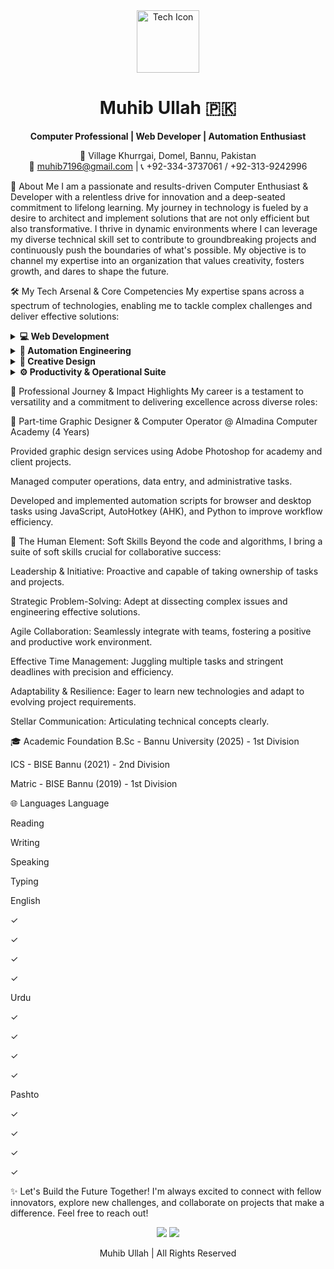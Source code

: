<div align="center">
<img src="https://www.google.com/search?q=https://raw.githubusercontent.com/FortAwesome/Font-Awesome/6.x/svgs/solid/laptop-code.svg" width="100" alt="Tech Icon">
<h1>Muhib Ullah 🇵🇰</h1>
<p>
<strong>Computer Professional | Web Developer | Automation Enthusiast</strong>
</p>
<p>
📍 Village Khurrgai, Domel, Bannu, Pakistan <br />
📧 <a href="mailto:muhib7196@gmail.com">muhib7196@gmail.com</a> | 📞 +92-334-3737061 / +92-313-9242996
</p>
</div>

🚀 About Me
I am a passionate and results-driven Computer Enthusiast & Developer with a relentless drive for innovation and a deep-seated commitment to lifelong learning. My journey in technology is fueled by a desire to architect and implement solutions that are not only efficient but also transformative. I thrive in dynamic environments where I can leverage my diverse technical skill set to contribute to groundbreaking projects and continuously push the boundaries of what's possible. My objective is to channel my expertise into an organization that values creativity, fosters growth, and dares to shape the future.

🛠️ My Tech Arsenal & Core Competencies
My expertise spans across a spectrum of technologies, enabling me to tackle complex challenges and deliver effective solutions:

<details>
<summary><strong>💻 Web Development</strong></summary>
<br />
<ul>
<li><strong>Languages:</strong> HTML5, CSS3, JavaScript (ES6+), PHP</li>
<li><strong>Frontend Skills:</strong> Building responsive and user-friendly web interfaces.</li>
<li><strong>Backend Skills:</strong> Server-side scripting and logic with PHP.</li>
</ul>
</details>

<details>
<summary><strong>🤖 Automation Engineering</strong></summary>
<br />
<ul>
<li><strong>Browser Automation:</strong> JavaScript (Custom Extensions)</li>
<li><strong>Desktop & System Automation:</strong> AutoHotkey (AHK), Python (Scripts for task automation)</li>
<li><strong>Process Optimization:</strong> Identifying and automating repetitive tasks to enhance productivity.</li>
</ul>
</details>

<details>
<summary><strong>🎨 Creative Design</strong></summary>
<br />
<ul>
<li><strong>Graphic Design Suite:</strong> Adobe Photoshop</li>
<li><strong>Skills:</strong> Creating visual assets for digital and print media.</li>
</ul>
</details>

<details>
<summary><strong>⚙️ Productivity & Operational Suite</strong></summary>
<br />
<ul>
<li><strong>MS Office Suite:</strong> Advanced proficiency in Word, Excel, PowerPoint.</li>
<li><strong>Data Entry & Management:</strong> High accuracy and efficiency in computer operations.</li>
</ul>
</details>

🌌 Professional Journey & Impact Highlights
My career is a testament to versatility and a commitment to delivering excellence across diverse roles:

🌟 Part-time Graphic Designer & Computer Operator @ Almadina Computer Academy (4 Years)

Provided graphic design services using Adobe Photoshop for academy and client projects.

Managed computer operations, data entry, and administrative tasks.

Developed and implemented automation scripts for browser and desktop tasks using JavaScript, AutoHotkey (AHK), and Python to improve workflow efficiency.

🤝 The Human Element: Soft Skills
Beyond the code and algorithms, I bring a suite of soft skills crucial for collaborative success:

Leadership & Initiative: Proactive and capable of taking ownership of tasks and projects.

Strategic Problem-Solving: Adept at dissecting complex issues and engineering effective solutions.

Agile Collaboration: Seamlessly integrate with teams, fostering a positive and productive work environment.

Effective Time Management: Juggling multiple tasks and stringent deadlines with precision and efficiency.

Adaptability & Resilience: Eager to learn new technologies and adapt to evolving project requirements.

Stellar Communication: Articulating technical concepts clearly.

🎓 Academic Foundation
B.Sc - Bannu University (2025) - 1st Division

ICS - BISE Bannu (2021) - 2nd Division

Matric - BISE Bannu (2019) - 1st Division

🌐 Languages
Language

Reading

Writing

Speaking

Typing

English

✓

✓

✓

✓

Urdu

✓

✓

✓

✓

Pashto

✓

✓

✓

✓

✨ Let's Build the Future Together!
I'm always excited to connect with fellow innovators, explore new challenges, and collaborate on projects that make a difference. Feel free to reach out!

<div align="center">
<p>
<a href="mailto:muhib7196@gmail.com"><img src="https://www.google.com/search?q=https://img.shields.io/badge/-Email%2520Me-D14836%3Fstyle%3Dfor-the-badge%26logo%3Dgmail%26logoColor%3Dwhite"/></a>
<a href="https://github.com/your-github-username"><img src="https://img.shields.io/badge/-GitHub-181717?style=for-the-badge&logo=github&logoColor=white"/></a>
</p>
<p>
Muhib Ullah | All Rights Reserved
</p>
</div>
